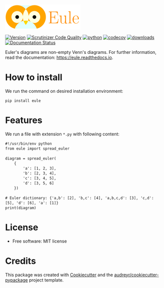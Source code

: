 ![a night owl](https://raw.githubusercontent.com/quivero/eule/main/images/eule_small.png)

[![Version](https://img.shields.io/pypi/v/eule.svg)](https://pypi.python.org/pypi/eule)
[![Scrutinizer Code Quality](https://scrutinizer-ci.com/g/quivero/eule/badges/quality-score.png?b=main)](https://scrutinizer-ci.com/g/quivero/eule/?branch=main)
[![python](https://img.shields.io/pypi/pyversions/eule.svg)](https://pypi.org/project/eule/)
[![codecov](https://codecov.io/gh/quivero/eule/branch/main/graph/badge.svg?token=PJMBaLIqar)](https://codecov.io/gh/quivero/eule)
[![downloads](https://img.shields.io/pypi/dd/eule)]()
[![Documentation Status](https://readthedocs.org/projects/eule/badge/?version=latest)](https://eule.readthedocs.io/en/latest/?version=latest)

Euler\'s diagrams are non-empty Venn\'s diagrams. For further information, read the documentation: <https://eule.readthedocs.io>.

How to install
========

We run the command on desired installation environment:

``` {.bash}
pip install eule
```

Features
========

We run a file with extension `*.py` with following content:

``` {.python}
#!/usr/bin/env python
from eule import spread_euler

diagram = spread_euler(
    {
        'a': [1, 2, 3],
        'b': [2, 3, 4],
        'c': [3, 4, 5],
        'd': [3, 5, 6]
    })

# Euler dictionary: {'a,b': [2], 'b,c': [4], 'a,b,c,d': [3], 'c,d': [5], 'd': [6], 'a': [1]}
print(diagram)
```

License
=======

-   Free software: MIT license


Credits
=======

This package was created with
[Cookiecutter](https://github.com/audreyr/cookiecutter) and the
[audreyr/cookiecutter-pypackage](https://github.com/audreyr/cookiecutter-pypackage)
project template.
